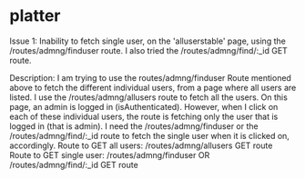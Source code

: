# platter

Issue 1: Inability to fetch single user, on the 'alluserstable' page, using the /routes/admng/finduser route. I also tried the /routes/admng/find/:_id GET route.



Description:  I am trying to use the routes/admng/finduser Route mentioned above to fetch the different individual users, from a page where all users are listed. I use the /routes/admng/allusers route to fetch all the users. On this page, an admin is logged in (isAuthenticated). However, when I click on each of these individual users, the route is fetching only the user that is logged in (that is admin). I need the /routes/admng/finduser or the /routes/admng/find/:_id route to fetch the single user when it is clicked on, accordingly.
Route to GET all users:  /routes/admng/allusers GET route
Route to GET single user: /routes/admng/finduser   OR    /routes/admng/find/:_id GET route
